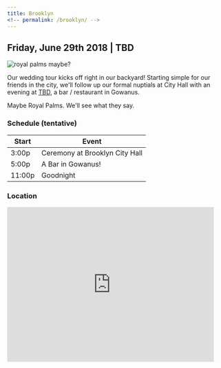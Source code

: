 ```yaml
---
title: Brooklyn
<!-- permalink: /brooklyn/ -->
---
```


## Friday, June 29th 2018 | TBD

![royal palms maybe?](https://static1.squarespace.com/static/55523370e4b012049c5fa690/55b92452e4b0453d11686df4/565f6508e4b04c5d15d721bf/1449092371350/Court+5.jpg?format=480w)

<!-- pig beach, lavender lake, royal palms, givers and takers -->

Our wedding tour kicks off right in our backyard! Starting simple for our friends in the city, we'll follow up our formal nuptials at City Hall with an evening at [TBD](https://www.somwhere-fun.com/), a bar / restaurant in Gowanus.

Maybe Royal Palms. We'll see what they say.


### Schedule (tentative)

Start | Event
------------ | -------------
3:00p | Ceremony at Brooklyn City Hall
5:00p | A Bar in Gowanus!
11:00p | Goodnight


### Location

<iframe src="https://www.google.com/maps/embed?pb=!1m18!1m12!1m3!1d3025.7877030566237!2d-73.98897223168909!3d40.678646401793344!2m3!1f0!2f0!3f0!3m2!1i1024!2i768!4f13.1!3m3!1m2!1s0x89c25a55b113209b%3A0xa1d983d6fcedd155!2sThe+Royal+Palms+Shuffleboard+Club!5e0!3m2!1sen!2sus!4v1516585607234" width="480" height="360" frameborder="0" style="border:0; margin-bottom: 20px" allowfullscreen></iframe>
